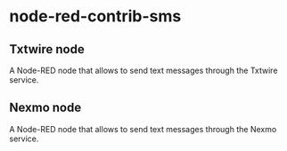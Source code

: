 # node-red-contrib-sms

## Txtwire node

A Node-RED node that allows to send text messages through the Txtwire service.

## Nexmo node

A Node-RED node that allows to send text messages through the Nexmo service.
